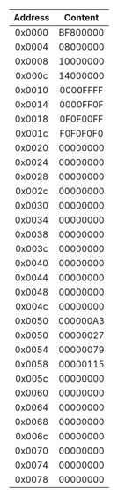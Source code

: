 |Address|Content|
|:----:|:----:|
|0x0000|BF800000
|0x0004|08000000
|0x0008|10000000
|0x000c|14000000
|0x0010|0000FFFF
|0x0014|0000FF0F
|0x0018|0F0F00FF
|0x001c|F0F0F0F0
|0x0020|00000000
|0x0024|00000000
|0x0028|00000000
|0x002c|00000000
|0x0030|00000000
|0x0034|00000000
|0x0038|00000000
|0x003c|00000000
|0x0040|00000000
|0x0044|00000000
|0x0048|00000000
|0x004c|00000000
|0x0050|000000A3
|0x0050|00000027
|0x0054|00000079
|0x0058|00000115
|0x005c|00000000
|0x0060|00000000
|0x0064|00000000
|0x0068|00000000
|0x006c|00000000
|0x0070|00000000
|0x0074|00000000
|0x0078|00000000
